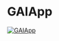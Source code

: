 # GAIApp
[![GAIApp](https://img.youtube.com/vi/kBWVI3VlhhM/0/.png)](https://www.youtube.com/watch?v=kBWVI3VlhhM)
